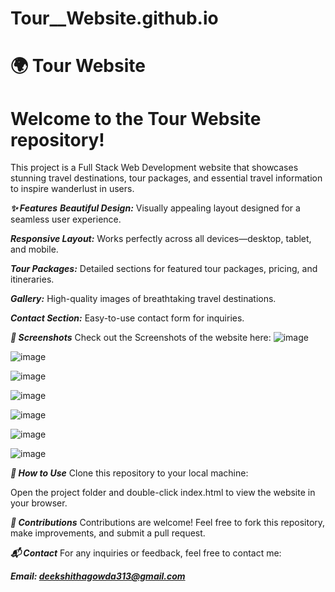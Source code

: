 # Tour__Website.github.io
# 🌍 Tour Website
# Welcome to the Tour Website repository! 
This project is a Full Stack Web Development website that showcases stunning travel destinations, tour packages, and essential travel information to inspire wanderlust in users.

***✨ Features***
***Beautiful Design:***
Visually appealing layout designed for a seamless user experience.

***Responsive Layout:*** 
Works perfectly across all devices—desktop, tablet, and mobile.

***Tour Packages:*** 
Detailed sections for featured tour packages, pricing, and itineraries.

***Gallery:***
High-quality images of breathtaking travel destinations.

***Contact Section:***
Easy-to-use contact form for inquiries.

***📌 Screenshots***
Check out the Screenshots of the website here:
![image](https://github.com/user-attachments/assets/3f016d17-303a-4630-bf68-b0b8b3e276f1)

![image](https://github.com/user-attachments/assets/d7e7d4d1-c79a-4739-a3a2-68049b36adaf)

![image](https://github.com/user-attachments/assets/5ac01df0-c382-49bd-876b-b6dcc0899062)

![image](https://github.com/user-attachments/assets/56ac9338-cd71-4892-9ede-34ea3aed13f0)

![image](https://github.com/user-attachments/assets/a8c01c8b-4725-4294-be7b-73e57a991649)

![image](https://github.com/user-attachments/assets/bb65c98e-ab45-4ba9-96a6-3ba5c1d0b7f9)

![image](https://github.com/user-attachments/assets/9d5ffc44-9d5c-4b39-b42b-291635d7bce1)

***🚀 How to Use***
Clone this repository to your local machine:

Open the project folder and double-click index.html to view the website in your browser.

***🤝 Contributions***
Contributions are welcome! Feel free to fork this repository, make improvements, and submit a pull request.

***📬 Contact***
For any inquiries or feedback, feel free to contact me:

***Email: deekshithagowda313@gmail.com***
